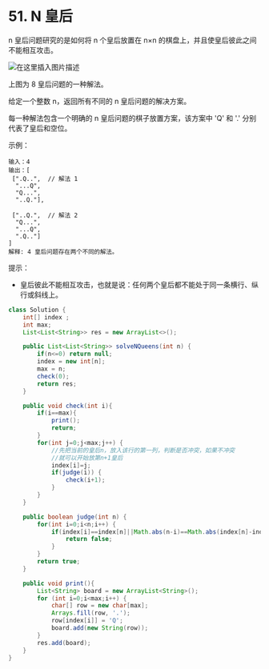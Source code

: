 
# 51. N 皇后
n 皇后问题研究的是如何将 n 个皇后放置在 n×n 的棋盘上，并且使皇后彼此之间不能相互攻击。

![在这里插入图片描述](https://img-blog.csdnimg.cn/20200903235654488.png?x-oss-process=image/watermark,type_ZmFuZ3poZW5naGVpdGk,shadow_10,text_aHR0cHM6Ly9ibG9nLmNzZG4ubmV0L3plcm9fa28=,size_16,color_FFFFFF,t_70#pic_center)


上图为 8 皇后问题的一种解法。

给定一个整数 n，返回所有不同的 n 皇后问题的解决方案。

每一种解法包含一个明确的 n 皇后问题的棋子放置方案，该方案中 'Q' 和 '.' 分别代表了皇后和空位。

 

示例：

	输入：4
	输出：[
	 [".Q..",  // 解法 1
	  "...Q",
	  "Q...",
	  "..Q."],
	
	 ["..Q.",  // 解法 2
	  "Q...",
	  "...Q",
	  ".Q.."]
	]
	解释: 4 皇后问题存在两个不同的解法。
 

提示：

- 皇后彼此不能相互攻击，也就是说：任何两个皇后都不能处于同一条横行、纵行或斜线上。

```java
class Solution {
    int[] index ;
    int max;
    List<List<String>> res = new ArrayList<>();

    public List<List<String>> solveNQueens(int n) {
        if(n<=0) return null;
        index = new int[n];
        max = n;
        check(0);
        return res;
    }

    public void check(int i){
        if(i==max){
            print();
            return;
        }
        for(int j=0;j<max;j++) {
			//先把当前的皇后n，放入该行的第一列，判断是否冲突，如果不冲突
			//就可以开始放第n+1皇后
			index[i]=j;
			if(judge(i)) {
				check(i+1);
			}
		}
    }

    public boolean judge(int n) {
		for(int i=0;i<n;i++) {
			if(index[i]==index[n]||Math.abs(n-i)==Math.abs(index[n]-index[i])) {
				return false;
			}
		}
		return true;
	}

    public void print(){
        List<String> board = new ArrayList<String>();
        for (int i=0;i<max;i++) {
            char[] row = new char[max];
            Arrays.fill(row, '.');
            row[index[i]] = 'Q';
            board.add(new String(row));
        }
        res.add(board);
    }
}
```
